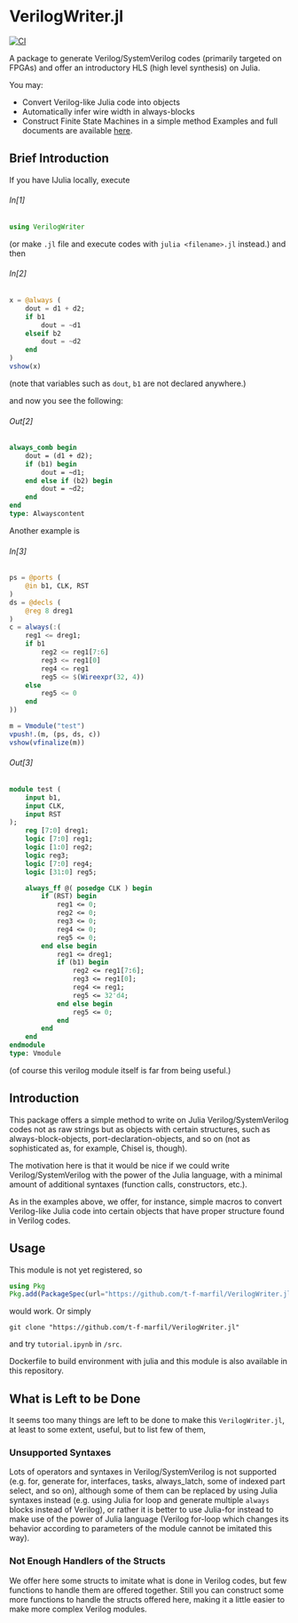 # VerilogWriter.jl
[![CI](https://github.com/t-f-marfil/VerilogWriter.jl/actions/workflows/CI.yml/badge.svg)](https://github.com/t-f-marfil/VerilogWriter.jl/actions/workflows/CI.yml)

A package to generate Verilog/SystemVerilog codes (primarily targeted on FPGAs) and offer an introductory HLS (high level synthesis) on Julia.

You may:
+ Convert Verilog-like Julia code into objects
+ Automatically infer wire width in always-blocks
+ Construct Finite State Machines in a simple method
Examples and full documents are available [here](https://t-f-marfil.github.io/VerilogWriter.jl/).
## Brief Introduction 

If you have IJulia locally, execute
###### In[1]
```Julia
using VerilogWriter
```
(or make `.jl` file and execute codes with `julia <filename>.jl` instead.) and then

###### In[2]
```Julia
x = @always (
    dout = d1 + d2;
    if b1
        dout = ~d1
    elseif b2 
        dout = ~d2
    end
)
vshow(x)
```

(note that variables such as `dout`, `b1` are not declared anywhere.)

and now you see the following:

###### Out[2]
```systemverilog
always_comb begin
    dout = (d1 + d2);
    if (b1) begin
        dout = ~d1;
    end else if (b2) begin
        dout = ~d2;
    end
end
type: Alwayscontent
```

Another example is 
###### In[3]
```Julia
ps = @ports (
    @in b1, CLK, RST
)
ds = @decls (
    @reg 8 dreg1
)
c = always(:(
    reg1 <= dreg1;
    if b1 
        reg2 <= reg1[7:6]
        reg3 <= reg1[0]
        reg4 <= reg1
        reg5 <= $(Wireexpr(32, 4))
    else 
        reg5 <= 0
    end
))

m = Vmodule("test")
vpush!.(m, (ps, ds, c))
vshow(vfinalize(m))
```

###### Out[3]

```systemverilog
module test (
    input b1,
    input CLK,
    input RST
);
    reg [7:0] dreg1;
    logic [7:0] reg1;
    logic [1:0] reg2;
    logic reg3;
    logic [7:0] reg4;
    logic [31:0] reg5;

    always_ff @( posedge CLK ) begin
        if (RST) begin
            reg1 <= 0;
            reg2 <= 0;
            reg3 <= 0;
            reg4 <= 0;
            reg5 <= 0;
        end else begin
            reg1 <= dreg1;
            if (b1) begin
                reg2 <= reg1[7:6];
                reg3 <= reg1[0];
                reg4 <= reg1;
                reg5 <= 32'd4;
            end else begin
                reg5 <= 0;
            end
        end
    end
endmodule
type: Vmodule
```

(of course this verilog module itself is far from being useful.)

## Introduction

This package offers a simple method to write on Julia Verilog/SystemVerilog codes not as raw strings but as objects with certain structures, such as always-block-objects, port-declaration-objects, and so on (not as sophisticated as, for example, Chisel is, though).

The motivation here is that it would be nice if we could write Verilog/SystemVerilog with the power of the Julia language, with a minimal amount of additional syntaxes (function calls, constructors, etc.). 

As in the examples above, we offer, for instance, simple macros to convert Verilog-like Julia code into certain objects that have proper structure found in Verilog codes.

## Usage 

This module is not yet registered, so
```Julia
using Pkg
Pkg.add(PackageSpec(url="https://github.com/t-f-marfil/VerilogWriter.jl"))
```
would work. Or simply 
```
git clone "https://github.com/t-f-marfil/VerilogWriter.jl"
```
and try `tutorial.ipynb` in `/src`.

Dockerfile to build environment with julia and this module is also available in this repository.


## What is Left to be Done

It seems too many things are left to be done to make this `VerilogWriter.jl`, at least to some extent, useful, but to list few of them, 

### Unsupported Syntaxes
Lots of operators and syntaxes in Verilog/SystemVerilog is not supported (e.g. for, generate for, interfaces, tasks, always_latch, some of indexed part select, and so on), although some of them can be replaced by using Julia syntaxes instead (e.g. using Julia for loop and generate multiple `always` blocks instead of Verilog), or rather it is better to use Julia-for instead to make use of the power of Julia language (Verilog for-loop which changes its behavior according to parameters of the module cannot be imitated this way).

### Not Enough Handlers of the Structs 
We offer here some structs to imitate what is done in Verilog codes, but few functions to handle them are offered together. Still you can construct some more functions to handle the structs offered here, making it a little easier to make more complex Verilog modules.